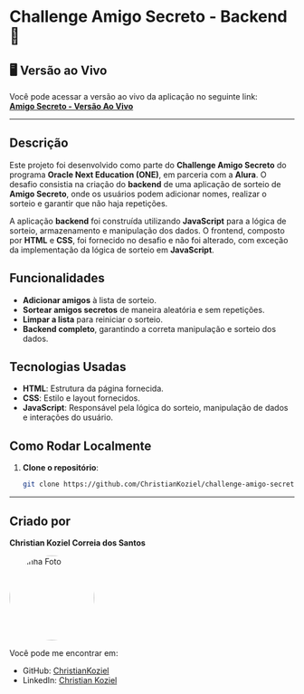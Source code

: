 # Challenge Amigo Secreto - Backend 🎉

## 🖥️ Versão ao Vivo
Você pode acessar a versão ao vivo da aplicação no seguinte link:  
[**Amigo Secreto - Versão Ao Vivo**](https://challenge-amigo-secreto-three.vercel.app/)

---

## Descrição
Este projeto foi desenvolvido como parte do **Challenge Amigo Secreto** do programa **Oracle Next Education (ONE)**, em parceria com a **Alura**. O desafio consistia na criação do **backend** de uma aplicação de sorteio de **Amigo Secreto**, onde os usuários podem adicionar nomes, realizar o sorteio e garantir que não haja repetições.

A aplicação **backend** foi construída utilizando **JavaScript** para a lógica de sorteio, armazenamento e manipulação dos dados. O frontend, composto por **HTML** e **CSS**, foi fornecido no desafio e não foi alterado, com exceção da implementação da lógica de sorteio em **JavaScript**.

## Funcionalidades
- **Adicionar amigos** à lista de sorteio.
- **Sortear amigos secretos** de maneira aleatória e sem repetições.
- **Limpar a lista** para reiniciar o sorteio.
- **Backend completo**, garantindo a correta manipulação e sorteio dos dados.

## Tecnologias Usadas
- **HTML**: Estrutura da página fornecida.
- **CSS**: Estilo e layout fornecidos.
- **JavaScript**: Responsável pela lógica do sorteio, manipulação de dados e interações do usuário.

## Como Rodar Localmente

1. **Clone o repositório**:
   ```bash
   git clone https://github.com/ChristianKoziel/challenge-amigo-secreto.git

---

## Criado por
**Christian Koziel Correia dos Santos**

<img src="https://i.imgur.com/DvHsOqo.jpg" alt="Minha Foto" width="150" height="150" style="border-radius: 50%;">

Você pode me encontrar em:
- GitHub: [ChristianKoziel](https://github.com/ChristianKoziel)
- LinkedIn: [Christian Koziel](https://www.linkedin.com/in/christiankoziel/)
